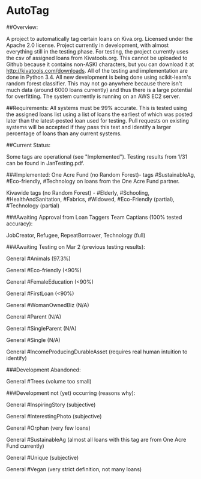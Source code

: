 # AutoTag

##Overview:

A project to automatically tag certain loans on Kiva.org.
Licensed under the Apache 2.0 license. 
Project currently in development, with almost everything still in the testing phase. 
For testing, the project currently uses the csv of assigned loans from Kivatools.org. This cannot be uploaded to Github because it contains non-ASKI characters, but you can download it at http://kivatools.com/downloads. 
All of the testing and implementation are done in Python 3.4.
All new development is being done using scikit-learn's random forest classifier. This may not go anywhere because there isn't much data (around 6000 loans currently) and thus there is a large potential for overfitting.
The system currently is running on an AWS EC2 server.

##Requirements:
All systems must be 99% accurate. This is tested using the assigned loans list using a list of loans the earliest of which was posted later than the latest-posted loan used for testing.
Pull requests on existing systems will be accepted if they pass this test and identify a larger percentage of loans than any current systems.

##Current Status:

Some tags are operational (see "Implemented"). Testing results from 1/31 can be found in JanTesting.pdf. 

###Implemented:
One Acre Fund (no Random Forest)- tags #SustainableAg, #Eco-friendly, #Technology on loans from the One Acre Fund partner.

Kivawide tags (no Random Forest) - #Elderly, #Schooling, #HealthAndSanitation, #Fabrics, #Widowed, #Eco-Friendly (partial), #Technology (partial)

###Awaiting Approval from Loan Taggers Team Captians (100% tested accuracy):

JobCreator, Refugee, RepeatBorrower, Technology (full)

###Awaiting Testing on Mar 2 (previous testing results):

General #Animals (97.3%)

General #Eco-friendly (<90%)

General #FemaleEducation (<90%)

General #FirstLoan (<90%)

General #WomanOwnedBiz (N/A)

General #Parent (N/A)

General #SingleParent (N/A)

General #Single (N/A)

General #IncomeProducingDurableAsset (requires real human intuition to identify)


###Development Abandoned:

General #Trees (volume too small)

###Development not (yet) occurring (reasons why):

General #InspiringStory (subjective)

General #InterestingPhoto (subjective)

General #Orphan (very few loans)

General #SustainableAg (almost all loans with this tag are from One Acre Fund currently)

General #Unique (subjective)

General #Vegan (very strict definition, not many loans)
